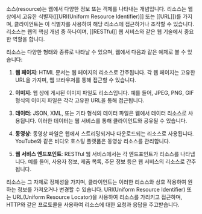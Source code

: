 소스(resource)는 웹에서 다양한 정보 또는 객체를 나타내는 개념입니다. 리소스는 웹 상에서 고유한 식별자([[URI(Uniform Resource Identifier)]] 또는 [[URL]])를 가지며, 클라이언트는 이 식별자를 사용하여 해당 리소스에 접근하거나 조작할 수 있습니다. 리소스는 웹의 핵심 개념 중 하나이며, [[RESTful]] 웹 서비스와 같은 웹 기술에서 중요한 역할을 합니다.

리소스는 다양한 형태와 종류로 나타날 수 있으며, 웹에서 다음과 같은 예제로 볼 수 있습니다:

1. **웹 페이지**: HTML 문서는 웹 페이지의 리소스로 간주됩니다. 각 웹 페이지는 고유한 URL을 가지며, 웹 브라우저를 통해 접근할 수 있습니다.

2. **이미지**: 웹 상에 게시된 이미지 파일도 리소스입니다. 예를 들어, JPEG, PNG, GIF 형식의 이미지 파일은 각각 고유한 URL을 통해 접근됩니다.

3. **데이터**: JSON, XML, 또는 기타 형식의 데이터 파일은 웹에서 데이터 리소스로 사용됩니다. 이러한 데이터는 웹 서비스를 통해 클라이언트와 공유될 수 있습니다.

4. **동영상**: 동영상 파일은 웹에서 스트리밍되거나 다운로드되는 리소스로 사용됩니다. YouTube와 같은 비디오 호스팅 플랫폼은 동영상 리소스를 관리합니다.

5. **웹 서비스 엔드포인트**: RESTful 웹 서비스에서는 각 엔드포인트가 리소스를 나타냅니다. 예를 들어, 사용자 정보, 제품 목록, 주문 정보 등은 웹 서비스의 리소스로 간주됩니다.

리소스는 그 자체로 정체성을 가지며, 클라이언트는 이러한 리소스와 상호 작용하여 원하는 정보를 가져오거나 변경할 수 있습니다. URI(Uniform Resource Identifier) 또는 URL(Uniform Resource Locator)을 사용하여 리소스를 가리키고 접근하며, HTTP와 같은 프로토콜을 사용하여 리소스에 대한 요청과 응답을 주고받습니다.